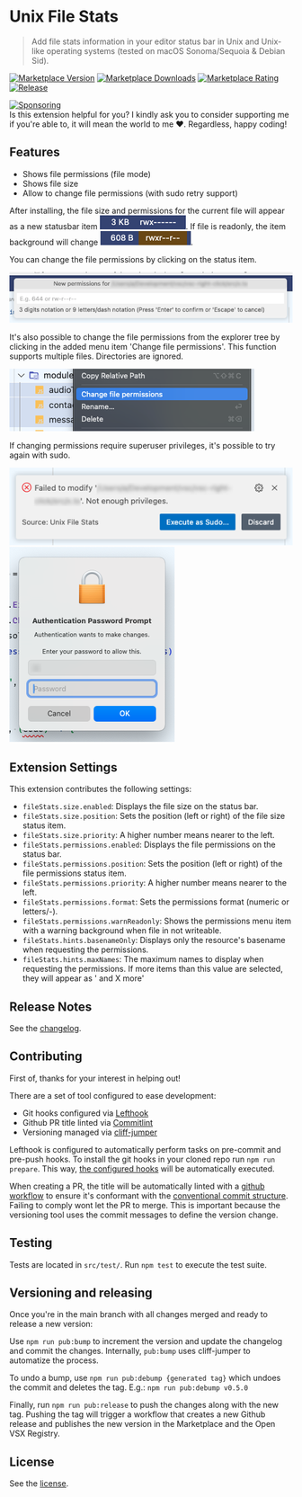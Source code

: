 # Unix File Stats

> Add file stats information in your editor status bar in Unix and Unix-like operating systems (tested on macOS Sonoma/Sequoia & Debian Sid).

[![Marketplace Version](https://img.shields.io/visual-studio-marketplace/v/arturock.unix-file-stats?color=f2266e&label=VS%20Marketplace)](https://marketplace.visualstudio.com/items?itemName=arturock.unix-file-stats)
[![Marketplace Downloads](https://img.shields.io/visual-studio-marketplace/d/arturock.unix-file-stats?color=f2266e)](https://marketplace.visualstudio.com/items?itemName=arturock.unix-file-stats)
[![Marketplace Rating](https://img.shields.io/visual-studio-marketplace/stars/arturock.unix-file-stats?color=f2266e)](https://marketplace.visualstudio.com/items?itemName=arturock.unix-file-stats)
<br>
[![Release](https://github.com/artrz/vsx-unix-file-stats/actions/workflows/release-version.yml/badge.svg)](https://github.com/artrz/vsx-unix-file-stats/actions/workflows/release-version.yml)

[![Sponsoring](https://img.shields.io/badge/-black?style=social&logo=&label=☕%20%20%20Buy%20me%20a%20Coffee)](https://ko-fi.com/artrz)
<br>
Is this extension helpful for you? I kindly ask you to consider supporting me if you're able to, it will mean the world to me ❤️. Regardless, happy coding!

## Features

 - Shows file permissions (file mode)
 - Shows file size
 - Allow to change file permissions (with sudo retry support)

After installing, the file size and permissions for the current file will appear as a new statusbar item ![Preview](resources/docs/stats_1.png). If file is readonly, the item background will change ![Preview](resources/docs/stats_2.png).

You can change the file permissions by clicking on the status item.

![Preview](resources/docs/change_prompt.png)

It's also possible to change the file permissions from the explorer tree by clicking in the added menu item 'Change file permissions'. This function supports multiple files. Directories are ignored.

![Preview](resources/docs/explorer_item.png)

If changing permissions require superuser privileges, it's possible to try again with sudo.

![Preview](resources/docs/sudo_retry.png)
![Preview](resources/docs/sudo_prompt.png)


## Extension Settings

This extension contributes the following settings:

* `fileStats.size.enabled`:             Displays the file size on the status bar.
* `fileStats.size.position`:            Sets the position (left or right) of the file size status item.
* `fileStats.size.priority`:            A higher number means nearer to the left.
* `fileStats.permissions.enabled`:      Displays the file permissions on the status bar.
* `fileStats.permissions.position`:     Sets the position (left or right) of the file permissions status item.
* `fileStats.permissions.priority`:     A higher number means nearer to the left.
* `fileStats.permissions.format`:       Sets the permissions format (numeric or letters/-).
* `fileStats.permissions.warnReadonly`: Shows the permissions menu item with a warning background when file in not writeable.
* `fileStats.hints.basenameOnly`:       Displays only the resource's basename when requesting the permissions.
* `fileStats.hints.maxNames`:           The maximum names to display when requesting the permissions. If more items than this value are selected, they will appear as ' and X more'


## Release Notes

See the [changelog](./CHANGELOG.md).


## Contributing

First of, thanks for your interest in helping out!

There are a set of tool configured to ease development:
 - Git hooks configured via [Lefthook](https://lefthook.dev/)
 - Github PR title linted via [Commitlint](https://commitlint.js.org/)
 - Versioning managed via [cliff-jumper](https://github.com/favware/cliff-jumper)

Lefthook is configured to automatically perform tasks on pre-commit and pre-push hooks.
To install the git hooks in your cloned repo run `npm run prepare`.
This way, [the configured hooks](./lefthook.yml) will be automatically executed.

When creating a PR, the title will be automatically linted with a [github workflow](./.github/workflows/semantic-pull-request.yml)
to ensure it's conformant with the [conventional commit structure](https://www.conventionalcommits.org/en/v1.0.0/).
Failing to comply wont let the PR to merge. This is important because the versioning tool
uses the commit messages to define the version change.


## Testing

Tests are located in `src/test/`. Run `npm test` to execute the test suite.


## Versioning and releasing

Once you're in the main branch with all changes merged and ready to release a new version:

Use `npm run pub:bump` to increment the version and update the changelog and commit the changes. Internally,
`pub:bump` uses cliff-jumper to automatize the process.

To undo a bump, use `npm run pub:debump {generated tag}` which undoes the commit and deletes the tag. E.g.:
`npm run pub:debump v0.5.0`

Finally, run `npm run pub:release` to push the changes along with the new tag.
Pushing the tag will trigger a workflow that creates a new Github release and publishes the new version in the Marketplace and the Open VSX Registry.


## License

See the [license](./LICENSE.md).
